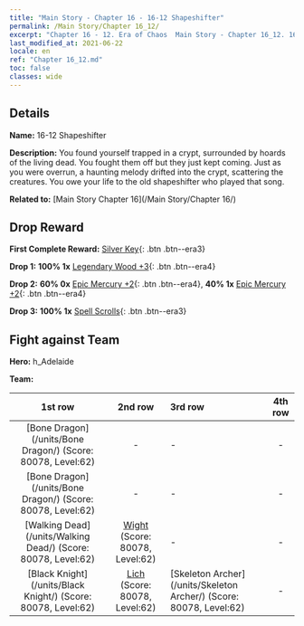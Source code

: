 ```yaml
---
title: "Main Story - Chapter 16 - 16-12 Shapeshifter"
permalink: /Main Story/Chapter 16_12/
excerpt: "Chapter 16 - 12. Era of Chaos  Main Story - Chapter 16_12. 16-12 Shapeshifter"
last_modified_at: 2021-06-22
locale: en
ref: "Chapter 16_12.md"
toc: false
classes: wide
---
```


## Details

 **Name:** 16-12 Shapeshifter

 **Description:** You found yourself trapped in a crypt, surrounded by hoards of the living dead. You fought them off but they just kept coming. Just as you were overrun, a haunting melody drifted into the crypt, scattering the creatures. You owe your life to the old shapeshifter who played that song.

 **Related to:** [Main Story Chapter 16](/Main Story/Chapter 16/)

## Drop Reward

 **First Complete Reward:** [Silver Key](/Items/con_693/){: .btn .btn--era3}

 **Drop 1:** **100% 1x** [Legendary Wood +3](/Items/mat_55/){: .btn .btn--era4}

 **Drop 2:** **60% 0x** [Epic Mercury +2](/Items/mat_49/){: .btn .btn--era4}, **40% 1x** [Epic Mercury +2](/Items/mat_49/){: .btn .btn--era4}

 **Drop 3:** **100% 1x** [Spell Scrolls](/Items/con_694/){: .btn .btn--era3}


## Fight against Team
 **Hero:** h_Adelaide

 **Team:**


  | 1st row | 2nd row | 3rd row | 4th row |
  |:----:|:----:|:----|:----:|
  | [Bone Dragon](/units/Bone Dragon/) (Score: 80078, Level:62)  | - | - | - |
  | [Bone Dragon](/units/Bone Dragon/) (Score: 80078, Level:62)  | - | - | - |
  | [Walking Dead](/units/Walking Dead/) (Score: 80078, Level:62)  | [Wight](/units/Wight/) (Score: 80078, Level:62)  | - | - |
  | [Black Knight](/units/Black Knight/) (Score: 80078, Level:62)  | [Lich](/units/Lich/) (Score: 80078, Level:62)  | [Skeleton Archer](/units/Skeleton Archer/) (Score: 80078, Level:62)  | - |


